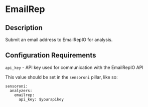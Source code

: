 # EmailRep

## Description
Submit an email address to EmailRepIO for analysis.

## Configuration Requirements

``api_key`` - API key used for communication with the EmailRepIO API

This value should be set in the ``sensoroni`` pillar, like so:

```
sensoroni:
  analyzers:
    emailrep:
      api_key: $yourapikey
```
